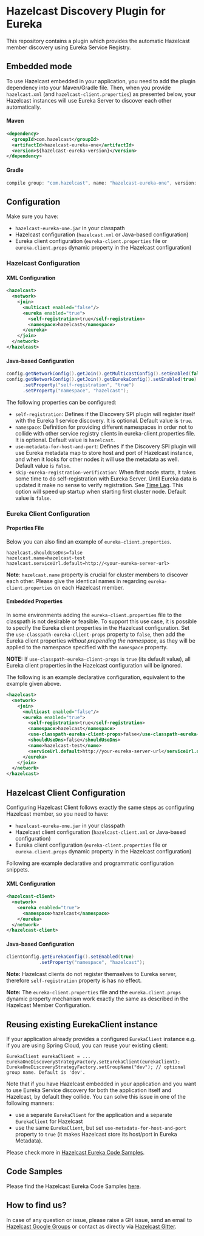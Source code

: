 # Hazelcast Discovery Plugin for Eureka

This repository contains a plugin which provides the automatic Hazelcast member discovery using Eureka Service Registry.


## Embedded mode

To use Hazelcast embedded in your application, you need to add the plugin dependency into your Maven/Gradle file. Then, when you provide `hazelcast.xml` (and `hazelcast-client.properties`) as presented below, your Hazelcast instances will use Eureka Server to discover each other automatically.

#### Maven

```xml
<dependency>
  <groupId>com.hazelcast</groupId>
  <artifactId>hazelcast-eureka-one</artifactId>
  <version>${hazelcast-eureka-version}</version>
</dependency>
```

#### Gradle

```groovy
compile group: "com.hazelcast", name: "hazelcast-eureka-one", version: "${hazelcast-eureka-version}"
```

## Configuration

Make sure you have:
* `hazelcast-eureka-one.jar` in your classpath
* Hazelcast configuration (`hazelcast.xml` or Java-based configuration)
* Eureka client configuration (`eureka-client.properties` file or `eureka.client.props` dynamic property in the Hazelcast configuration)

### Hazelcast Configuration

#### XML Configuration

```xml
<hazelcast>
  <network>
    <join>
      <multicast enabled="false"/>
      <eureka enabled="true">
        <self-registration>true</self-registration>
        <namespace>hazelcast</namespace>
      </eureka>
    </join>
  </network>
</hazelcast>
```

#### Java-based Configuration

```java
config.getNetworkConfig().getJoin().getMulticastConfig().setEnabled(false);
config.getNetworkConfig().getJoin().getEurekaConfig().setEnabled(true)
      .setProperty("self-registration", "true")
      .setProperty("namespace", "hazelcast");
```

The following properties can be configured:
* `self-registration`: Defines if the Discovery SPI plugin will register itself with the Eureka 1 service discovery. It is optional. Default value is `true`.
* `namespace`: Definition for providing different namespaces in order not to collide with other service registry clients in eureka-client.properties file. It is optional. Default value is `hazelcast`.
* `use-metadata-for-host-and-port`: Defines if the Discovery SPI plugin will use Eureka metadata map to store host and port of Hazelcast instance, and when it looks for other nodes it will use the metadata as well.
Default value is `false`.
* `skip-eureka-registration-verification`: When first node starts, it takes some time to do self-registration with Eureka Server. Until Eureka data is updated it make no sense to verify registration. See <a href="https://github.com/Netflix/eureka/wiki/Understanding-eureka-client-server-communication#time-lag" target="_blank">Time Lag</a>. This option will speed up startup when starting first cluster node. Default value is `false`.

### Eureka Client Configuration

#### Properties File

Below you can also find an example of `eureka-client.properties`. 

```$properties
hazelcast.shouldUseDns=false
hazelcast.name=hazelcast-test
hazelcast.serviceUrl.default=http://<your-eureka-server-url>
```

**Note**: `hazelcast.name` property is crucial for cluster members to discover each other. Please give the identical names in regarding `eureka-client.properties` on each Hazelcast member.

#### Embedded Properties

In some environments adding the `eureka-client.properties` file to the classpath is not desirable or feasible. To support this use case, it is possible to specify the Eureka client properties in the Hazelcast configuration. Set the `use-classpath-eureka-client-props` property to `false`, then add the Eureka client properties _without prepending the namespace_, as they will be applied to the namespace specified with the `namespace` property.

**NOTE:** If `use-classpath-eureka-client-props` is `true` (its default value), all Eureka client properties in the Hazelcast configuration will be ignored.

The following is an example declarative configuration, equivalent to the example given above.

```xml
<hazelcast>
  <network>
    <join>
      <multicast enabled="false"/>
      <eureka enabled="true">
        <self-registration>true</self-registration>
        <namespace>hazelcast</namespace>
        <use-classpath-eureka-client-props>false</use-classpath-eureka-client-props>
        <shouldUseDns>false</shouldUseDns>
        <name>hazelcast-test</name>
        <serviceUrl.default>http://your-eureka-server-url</serviceUrl.default>
      </eureka>
    </join>
  </network>
</hazelcast>
```

## Hazelcast Client Configuration

Configuring Hazelcast Client follows exactly the same steps as configuring Hazelcast member, so you need to have:
* `hazelcast-eureka-one.jar` in your classpath
* Hazelcast client configuration (`hazelcast-client.xml` or Java-based configuration)
* Eureka client configuration (`eureka-client.properties` file or `eureka.client.props` dynamic property in the Hazelcast configuration)

Following are example declarative and programmatic configuration snippets.

#### XML Configuration

```xml
<hazelcast-client>
  <network>
    <eureka enabled="true">
      <namespace>hazelcast</namespace>
    </eureka>
  </network>
</hazelcast-client>
```

#### Java-based Configuration

```java
clientConfig.getEurekaConfig().setEnabled(true)
            .setProperty("namespace", "hazelcast");
```

**Note:** Hazelcast clients do not register themselves to Eureka server, therefore `self-registration` property is has no effect.

**Note:** The `eureka-client.properties` file and the `eureka.client.props` dynamic property mechanism work exactly the same as described in the Hazelcast Member Configuration.

## Reusing existing EurekaClient instance

If your application already provides a configured `EurekaClient` instance e.g. if you are using Spring Cloud, you can reuse your existing client:

```
EurekaClient eurekaClient = ...
EurekaOneDiscoveryStrategyFactory.setEurekaClient(eurekaClient);
EurekaOneDiscoveryStrategyFactory.setGroupName("dev"); // optional group name. Default is 'dev'.
```

Note that if you have Hazelcast embedded in your application and you want to use Eureka Service discovery for both the application itself and Hazelcast, by default they collide. You can solve this issue in one of the following manners:
* use a separate `EurekaClient` for the application and a separate `EurekaClient` for Hazelcast
* use the same `EurekaClient`, but set `use-metadata-for-host-and-port` property to `true` (it makes Hazelcast store its host/port in Eureka Metadata).

Please check more in [Hazelcast Eureka Code Samples](https://github.com/hazelcast/hazelcast-code-samples/tree/master/hazelcast-integration/eureka/springboot-embedded).

## Code Samples

Please find the Hazelcast Eureka Code Samples [here](https://github.com/hazelcast/hazelcast-code-samples/tree/master/hazelcast-integration/eureka/springboot-embedded).

## How to find us?

In case of any question or issue, please raise a GH issue, send an email to [Hazelcast Google Groups](https://groups.google.com/forum/#!forum/hazelcast) or contact as directly via [Hazelcast Gitter](https://gitter.im/hazelcast/hazelcast).